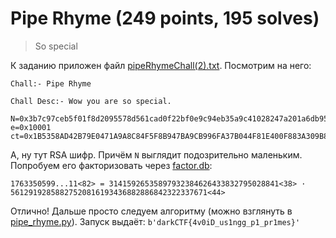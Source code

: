 # Pipe Rhyme (249 points, 195 solves)

> So special

К заданию приложен файл [pipeRhymeChall(2).txt](./pipeRhymeChall(2).txt). Посмотрим на него:
```
Chall:- Pipe Rhyme

Chall Desc:- Wow you are so special.

N=0x3b7c97ceb5f01f8d2095578d561cad0f22bf0e9c94eb35a9c41028247a201a6db95f
e=0x10001
ct=0x1B5358AD42B79E0471A9A8C84F5F8B947BA9CB996FA37B044F81E400F883A309B886

```

А, ну тут RSA шифр. Причём `N` выглядит подозрительно маленьким. Попробуем его факторизовать через 
[factor.db](http://factordb.com/index.php?query=1763350599372172240188600248087473321738860115540927328389207609428163138985769311):
```
1763350599...11<82> = 31415926535897932384626433832795028841<38> · 56129192858827520816193436882886842322337671<44>
```
Отлично! Дальше просто следуем алгоритму (можно взглянуть в [pipe_rhyme.py](./pipe_rhyme.py)). Запуск выдаёт:
`b'darkCTF{4v0iD_us1ngg_p1_pr1mes}'`